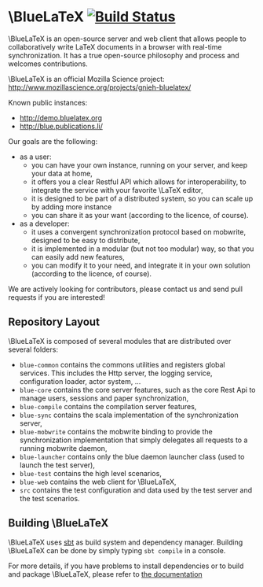 \BlueLaTeX [![Build Status](https://travis-ci.org/gnieh/bluelatex.png?branch=master)](https://travis-ci.org/gnieh/bluelatex)
==========

\BlueLaTeX is an open-source server and web client that allows people to collaboratively write LaTeX documents in a browser with real-time synchronization. It has a true open-source philosophy and process and welcomes contributions. 

\BlueLaTeX is an official Mozilla Science project:  <http://www.mozillascience.org/projects/gnieh-bluelatex/>

Known public instances:

* <http://demo.bluelatex.org> 
* <http://blue.publications.li/> 

Our goals are the following:
 - as a user:
   - you can have your own instance, running on your server, and keep your data at home,
   - it offers you a clear Restful API which allows for interoperability, to integrate the service with your favorite \LaTeX editor,
   - it is designed to be part of a distributed system, so you can scale up by adding more instance
   - you can share it as your want (according to the licence, of course).
 - as a developer:
   - it uses a convergent synchronization protocol based on mobwrite, designed to be easy to distribute,
   - it is implemented in a modular (but not too modular) way, so that you can easily add new features,
   - you can modify it to your need, and integrate it in your own solution (according to the licence, of course).

We are actively looking for contributors, please contact us and send pull requests if you are interested!

Repository Layout
-----------------

\BlueLaTeX is composed of several modules that are distributed over several folders:
 - `blue-common` contains the commons utilities and registers global services. This includes the Http server, the logging service, configuration loader, actor system, ...
 - `blue-core` contains the core server features, such as the core Rest Api to manage users, sessions and paper synchronization,
 - `blue-compile` contains the compilation server features,
 - `blue-sync` contains the scala implementation of the synchronization server,
 - `blue-mobwrite` contains the mobwrite binding to provide the synchronization implementation that simply delegates all requests to a running mobwrite daemon,
 - `blue-launcher` contains only the blue daemon launcher class (used to launch the test server),
 - `blue-test` contains the high level scenarios,
 - `blue-web` contains the web client for \BlueLaTeX,
 - `src` contains the test configuration and data used by the test server and the test scenarios.

Building \BlueLaTeX
-------------------

\BlueLaTeX uses [sbt](http://scala-sbt.org) as build system and dependency manager. Building \BlueLaTeX can be done by simply typing `sbt compile` in a console.

For more details, if you have problems to install dependencies or to build and package \BlueLaTeX, please refer to [the documentation](http://bluelatex.gnieh.org/developers/)
